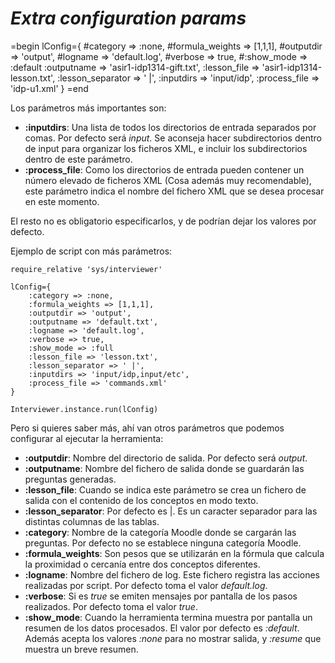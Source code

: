 
*Extra configuration params*
===========================

=begin
lConfig={ 
	#category => :none,
	#formula_weights => [1,1,1],
	#outputdir => 'output',
	#logname => 'default.log',
	#verbose => true,
	#:show_mode => :default
	:outputname => 'asir1-idp1314-gift.txt',
	:lesson_file => 'asir1-idp1314-lesson.txt',
	:lesson_separator => ' |',
	:inputdirs => 'input/idp', 
	:process_file => 'idp-u1.xml'
}
=end


Los parámetros más importantes son:
* **:inputdirs**: Una lista de todos los directorios de entrada separados
  por comas. Por defecto será *input*. Se aconseja hacer subdirectorios
  dentro de input para organizar los ficheros XML, e incluir los subdirectorios
  dentro de este parámetro. 
* **:process_file**: Como los directorios de entrada pueden contener un número
  elevado de ficheros XML (Cosa además muy recomendable), este parámetro
  indica el nombre del fichero XML que se desea procesar en este momento.

El resto no es obligatorio especificarlos, y de podrían dejar los valores por defecto.

Ejemplo de script con más parámetros:

	require_relative 'sys/interviewer'

	lConfig={ 
		:category => :none,
		:formula_weights => [1,1,1],
		:outputdir => 'output',
		:outputname => 'default.txt',
		:logname => 'default.log',
		:verbose => true,
		:show_mode => :full
		:lesson_file => 'lesson.txt',
		:lesson_separator => ' |',
		:inputdirs => 'input/idp,input/etc', 
		:process_file => 'commands.xml'
	}

	Interviewer.instance.run(lConfig)

Pero si quieres saber más, ahí van otros parámetros que podemos configurar 
al ejecutar la herramienta:
* **:outputdir**: Nombre del directorio de salida. Por defecto será *output*.
* **:outputname**: Nombre del fichero de salida donde se guardarán las preguntas
  generadas.
* **:lesson_file**: Cuando se indica este parámetro se crea un fichero de 
  salida con el contenido de los conceptos en modo texto.
* **:lesson_separator**: Por defecto es |. Es un caracter separador para las
  distintas columnas de las tablas.
* **:category**: Nombre de la categoría Moodle donde se cargarán las preguntas.
  Por defecto no se establece ninguna categoría Moodle.
* **:formula_weights**: Son pesos que se utilizarán en la fórmula que calcula
  la proximidad o cercanía entre dos conceptos diferentes.
* **:logname**: Nombre del fichero de log. Este fichero registra las acciones
  realizadas por script. Por defecto toma el valor *default.log*.
* **:verbose**: Si es *true* se emiten mensajes por pantalla de los pasos
  realizados. Por defecto toma el valor *true*.
* **:show_mode**: Cuando la herramienta termina muestra por pantalla un resumen
  de los datos procesados. El valor por defecto es *:default*. Además acepta
  los valores *:none* para no mostrar salida, y *:resume* que muestra un
  breve resumen.

